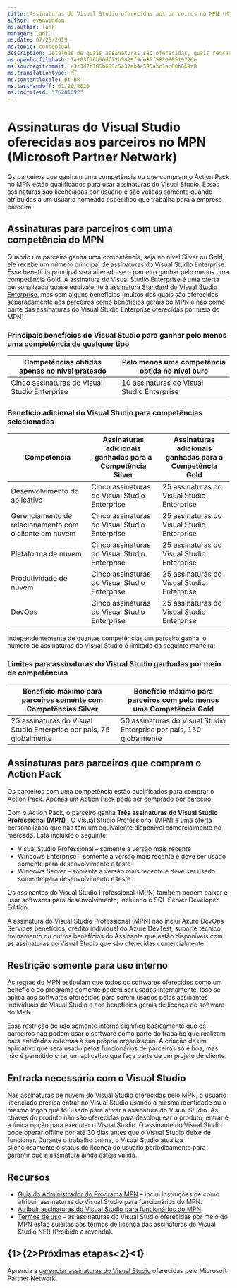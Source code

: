 ```yaml
---
title: Assinaturas do Visual Studio oferecidas aos parceiros no MPN (Microsoft Partner Network)
author: evanwindom
ms.author: lank
manager: lank
ms.date: 07/28/2019
ms.topic: conceptual
description: Detalhes de quais assinaturas são oferecidas, quais regras se aplicam e quantas assinaturas são oferecidas no MPN.
ms.openlocfilehash: 1a103f76b56df72b5829f9ce87f587070519726e
ms.sourcegitcommit: e3c3d2b185b689c5e32ab4e595abc1ac60b6b9a8
ms.translationtype: MT
ms.contentlocale: pt-BR
ms.lasthandoff: 01/20/2020
ms.locfileid: "76281692"
---
```

# <a name="visual-studio-subscriptions-offered-to-partners-in-the-microsoft-partner-network-mpn"></a>Assinaturas do Visual Studio oferecidas aos parceiros no MPN (Microsoft Partner Network)

Os parceiros que ganham uma competência ou que compram o Action Pack no MPN estão qualificados para usar assinaturas do Visual Studio. Essas assinaturas são licenciadas por usuário e são válidas somente quando atribuídas a um usuário nomeado específico que trabalha para a empresa parceira.

## <a name="subscriptions-for-partners-with-an-mpn-competency"></a>Assinaturas para parceiros com uma competência do MPN

Quando um parceiro ganha uma competência, seja no nível Silver ou Gold, ele recebe um número principal de assinaturas do Visual Studio Enterprise. Esse benefício principal será alterado se o parceiro ganhar pelo menos uma competência Gold. A assinatura do Visual Studio Enterprise é uma oferta personalizada quase equivalente à [assinatura Standard do Visual Studio Enterprise](https://visualstudio.microsoft.com/vs/pricing/), mas sem alguns benefícios (muitos dos quais são oferecidos separadamente aos parceiros como benefícios gerais do MPN e não como parte das assinaturas do Visual Studio Enterprise oferecidas por meio do MPN).

### <a name="core-visual-studio-benefit-for-earning-at-least-one-competency-of-any-kind"></a>Principais benefícios do Visual Studio para ganhar pelo menos uma competência de qualquer tipo

| Competências obtidas apenas no nível prateado               | Pelo menos uma competência obtida no nível ouro   |
|------------------------------------------------------------|----------------------------------------------------|
| Cinco assinaturas do Visual Studio Enterprise                   | 10 assinaturas do Visual Studio Enterprise          |

### <a name="additional-visual-studio-benefit-for-select-competencies"></a>Benefício adicional do Visual Studio para competências selecionadas

| Competência                                  | Assinaturas adicionais ganhadas para a Competência **Silver** | Assinaturas adicionais ganhadas para a Competência **Gold** |
|---------------------------------------------|-----------------------------------------------------------|---------------------------------------------------------|
| Desenvolvimento do aplicativo                     | Cinco assinaturas do Visual Studio Enterprise                  | 25 assinaturas do Visual Studio Enterprise               |
| Gerenciamento de relacionamento com o cliente em nuvem      | Cinco assinaturas do Visual Studio Enterprise                  | 25 assinaturas do Visual Studio Enterprise               |
| Plataforma de nuvem                              | Cinco assinaturas do Visual Studio Enterprise                  | 25 assinaturas do Visual Studio Enterprise               |
| Produtividade de nuvem                          | Cinco assinaturas do Visual Studio Enterprise                  | 25 assinaturas do Visual Studio Enterprise               |
| DevOps                                      | Cinco assinaturas do Visual Studio Enterprise                  | 25 assinaturas do Visual Studio Enterprise                |

Independentemente de quantas competências um parceiro ganha, o número de assinaturas do Visual Studio é limitado da seguinte maneira:

### <a name="limits-for-visual-studio-subscriptions-earned-through-competencies"></a>Limites para assinaturas do Visual Studio ganhadas por meio de competências

| Benefício máximo para parceiros somente com Competências Silver                   | Benefício máximo para parceiros com pelo menos uma Competência Gold               |
|------------------------------------------------------------------------------|------------------------------------------------------------------------------|
| 25 assinaturas do Visual Studio Enterprise por país, 75 globalmente          | 50 assinaturas do Visual Studio Enterprise por país, 150 globalmente         |

## <a name="subscriptions-for-partners-purchasing-the-action-pack"></a>Assinaturas para parceiros que compram o Action Pack

Os parceiros com uma competência estão qualificados para comprar o Action Pack. Apenas um Action Pack pode ser comprado por parceiro.

Com o Action Pack, o parceiro ganha **Três assinaturas do Visual Studio Professional (MPN)** . O Visual Studio Professional (MPN) é uma oferta personalizada que não tem um equivalente disponível comercialmente no mercado. Está incluído o seguinte:

- Visual Studio Professional – somente a versão mais recente
- Windows Enterprise – somente a versão mais recente e deve ser usado somente para desenvolvimento e teste
- Windows Server – somente a versão mais recente e deve ser usado somente para desenvolvimento e teste

Os assinantes do Visual Studio Professional (MPN) também podem baixar e usar softwares para desenvolvimento, incluindo o SQL Server Developer Edition.

A assinatura do Visual Studio Professional (MPN) não inclui Azure DevOps Services benefícios, crédito individual do Azure DevTest, suporte técnico, treinamento ou outros benefícios do Assinante que estão disponíveis com as assinaturas do Visual Studio que são oferecidas comercialmente.

## <a name="internal-use-only-restriction"></a>Restrição somente para uso interno

As regras do MPN estipulam que todos os softwares oferecidos como um benefício do programa somente podem ser usados internamente. Isso se aplica aos softwares oferecidos para serem usados pelos assinantes individuais do Visual Studio e aos benefícios gerais de licença de software do MPN.

Essa restrição de uso somente interno significa basicamente que os parceiros não podem usar o software como parte do trabalho que realizam para entidades externas à sua própria organização. A criação de um aplicativo que será usado pelos funcionários de parceiros só é boa, mas não é permitido criar um aplicativo que faça parte de um projeto de cliente.

## <a name="sign-in-required-with-visual-studio"></a>Entrada necessária com o Visual Studio

Nas assinaturas de nuvem do Visual Studio oferecidas pelo MPN, o usuário licenciado precisa entrar no Visual Studio usando a mesma identidade ou o mesmo logon que foi usado para ativar a assinatura do Visual Studio. As chaves do produto não são oferecidas para desbloquear o produto; entrar é a única opção para executar o Visual Studio. O assinante do Visual Studio pode operar offline por até 30 dias antes que o Visual Studio deixe de funcionar. Durante o trabalho online, o Visual Studio atualiza silenciosamente o status de licença do usuário periodicamente para garantir que a assinatura ainda esteja válida.

## <a name="resources"></a>Recursos

- [Guia do Administrador do Programa MPN](https://assets.microsoft.com/en-us/Program-Administrator-Guide-to-Software-and-Online-Services-Benefits_1.pdf) – inclui instruções de como atribuir assinaturas do Visual Studio para funcionários do MPN.
- [Atribuir assinaturas do Visual Studio para funcionários do MPN](manage-mpn-subscriptions.md)
- [Termos de uso](https://www.microsoft.com/useterms/) – as assinaturas do Visual Studio oferecidas por meio do MPN estão sujeitas aos termos de licença das assinaturas do Visual Studio NFR (Proibida a revenda).

## <a name="next-steps"></a>{1&gt;{2&gt;Próximas etapas&lt;2}&lt;1}

Aprenda a [gerenciar assinaturas do Visual Studio](manage-mpn-subscriptions.md) oferecidas pelo Microsoft Partner Network.
